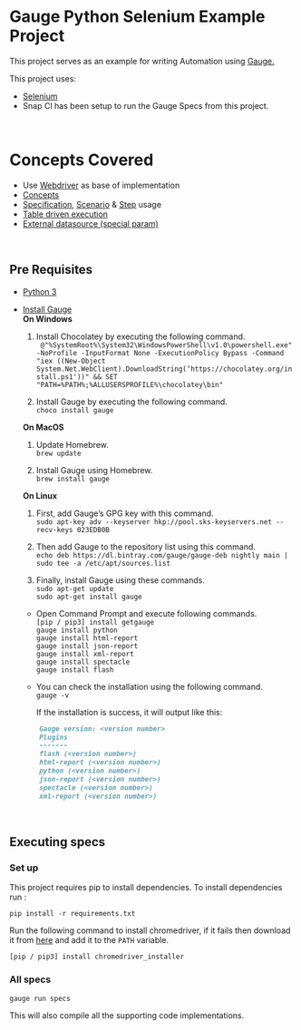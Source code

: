 # Gauge Python Selenium Example Project

This project serves as an example for writing Automation using [Gauge.](https://github.com/getgauge/gauge)

This project uses: 
- [Selenium](http://selenium-python.readthedocs.org/)
- Snap CI has been setup to run the Gauge Specs from this project.
<br />

# Concepts Covered

- Use [Webdriver](http://docs.seleniumhq.org/projects/webdriver/) as base of implementation
- [Concepts](http://getgauge.io/documentation/user/current/specifications/concepts.html)
- [Specification](http://getgauge.io/documentation/user/current/gauge_terminologies/specifications.html), [Scenario](http://getgauge.io/documentation/user/current/specifications/scenarios.html) & [Step](http://getgauge.io/documentation/user/current/specifications/steps.html) usage
- [Table driven execution](http://getgauge.io/documentation/user/current/execution/table_driven_execution.html)
- [External datasource (special param)](http://getgauge.io/documentation/user/current/specifications/parameters.html#special-parameters)
<br />

## Pre Requisites

- [Python 3](https://www.python.org/ftp/python/3.7.0/python-3.7.0.exe)
- [Install Gauge](https://docs.gauge.org/latest/installation.html) \
    **On Windows**
    1. Install Chocolatey by executing the following command. \
    ` @"%SystemRoot%\System32\WindowsPowerShell\v1.0\powershell.exe" -NoProfile -InputFormat None -ExecutionPolicy Bypass -Command "iex ((New-Object System.Net.WebClient).DownloadString(‘https://chocolatey.org/install.ps1'))" && SET "PATH=%PATH%;%ALLUSERSPROFILE%\chocolatey\bin"`

    2. Install Gauge by executing the following command. \
    `choco install gauge`

    **On MacOS**
    1. Update Homebrew. \
    `brew update`

    2. Install Gauge using Homebrew. \
    `brew install gauge`

    **On Linux**
    1. First, add Gauge’s GPG key with this command. \
    `sudo apt-key adv --keyserver hkp://pool.sks-keyservers.net --recv-keys 023EDB0B`

    2. Then add Gauge to the repository list using this command. \
    `echo deb https://dl.bintray.com/gauge/gauge-deb nightly main | sudo tee -a /etc/apt/sources.list`

    3. Finally, install Gauge using these commands. \
    `sudo apt-get update` \
    `sudo apt-get install gauge`

    - Open Command Prompt and execute following commands. \
    `[pip / pip3] install getgauge` \
    `gauge install python` \
    `gauge install html-report` \
    `gauge install json-report` \
    `gauge install xml-report` \
    `gauge install spectacle` \
    `gauge install flash`

    - You can check the installation using the following command. \
    `gauge -v`

      If the installation is success, it will output like this:

    ```markdown
        Gauge version: <version number>
        Plugins
        -------
        flash (<version number>)
        html-report (<version number>)
        python (<version number>)
        json-report (<version number>)
        spectacle (<version number>)
        xml-report (<version number>)
    ```
<br />

## Executing specs

### Set up
This project requires pip to install dependencies. To install dependencies run :  
````
pip install -r requirements.txt
````

Run the following command to install chromedriver, if it fails then download it from [here](http://chromedriver.storage.googleapis.com/index.html) and add it to the `PATH` variable.

```
[pip / pip3] install chromedriver_installer
```

### All specs
````
gauge run specs
````
This will also compile all the supporting code implementations.

